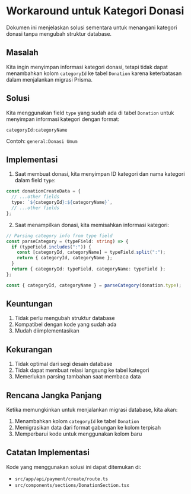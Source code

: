 # Workaround untuk Kategori Donasi

Dokumen ini menjelaskan solusi sementara untuk menangani kategori donasi tanpa mengubah struktur database.

## Masalah

Kita ingin menyimpan informasi kategori donasi, tetapi tidak dapat menambahkan kolom `categoryId` ke tabel `Donation` karena keterbatasan dalam menjalankan migrasi Prisma.

## Solusi

Kita menggunakan field `type` yang sudah ada di tabel `Donation` untuk menyimpan informasi kategori dengan format:

```
categoryId:categoryName
```

Contoh: `general:Donasi Umum`

## Implementasi

1. Saat membuat donasi, kita menyimpan ID kategori dan nama kategori dalam field `type`:

```typescript
const donationCreateData = {
  // ...other fields
  type: `${categoryId}:${categoryName}`,
  // ...other fields
};
```

2. Saat menampilkan donasi, kita memisahkan informasi kategori:

```typescript
// Parsing category info from type field
const parseCategory = (typeField: string) => {
  if (typeField.includes(":")) {
    const [categoryId, categoryName] = typeField.split(":");
    return { categoryId, categoryName };
  }
  return { categoryId: typeField, categoryName: typeField };
};

const { categoryId, categoryName } = parseCategory(donation.type);
```

## Keuntungan

1. Tidak perlu mengubah struktur database
2. Kompatibel dengan kode yang sudah ada
3. Mudah diimplementasikan

## Kekurangan

1. Tidak optimal dari segi desain database
2. Tidak dapat membuat relasi langsung ke tabel kategori
3. Memerlukan parsing tambahan saat membaca data

## Rencana Jangka Panjang

Ketika memungkinkan untuk menjalankan migrasi database, kita akan:

1. Menambahkan kolom `categoryId` ke tabel `Donation`
2. Memigrasikan data dari format gabungan ke kolom terpisah
3. Memperbarui kode untuk menggunakan kolom baru

## Catatan Implementasi

Kode yang menggunakan solusi ini dapat ditemukan di:

- `src/app/api/payment/create/route.ts`
- `src/components/sections/DonationSection.tsx`
